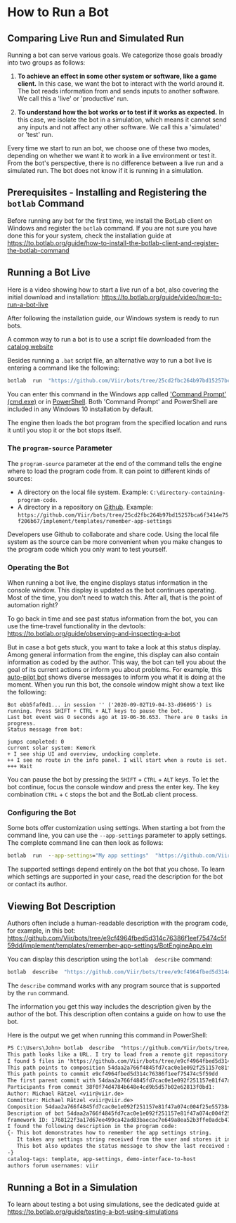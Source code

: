 # How to Run a Bot

## Comparing Live Run and Simulated Run

Running a bot can serve various goals. We categorize those goals broadly into two groups as follows:

1. **To achieve an effect in some other system or software, like a game client.** In this case, we want the bot to interact with the world around it. The bot reads information from and sends inputs to another software. We call this a 'live' or 'productive' run.

2. **To understand how the bot works or to test if it works as expected.** In this case, we isolate the bot in a simulation, which means it cannot send any inputs and not affect any other software. We call this a 'simulated' or 'test' run.

Every time we start to run an bot, we choose one of these two modes, depending on whether we want it to work in a live environment or test it.
From the bot's perspective, there is no difference between a live run and a simulated run. The bot does not know if it is running in a simulation.

## Prerequisites - Installing and Registering the `botlab` Command

Before running any bot for the first time, we install the BotLab client on Windows and register the `botlab` command. If you are not sure you have done this for your system, check the installation guide at https://to.botlab.org/guide/how-to-install-the-botlab-client-and-register-the-botlab-command

## Running a Bot Live

Here is a video showing how to start a live run of a bot, also covering the initial download and installation: https://to.botlab.org/guide/video/how-to-run-a-bot-live

After following the installation guide, our Windows system is ready to run bots.

A common way to run a bot is to use a script file downloaded from the [catalog website](https://catalog.botlab.org/)

Besides running a `.bat` script file, an alternative way to run a bot live is entering a command like the following:

```cmd
botlab  run  "https://github.com/Viir/bots/tree/25cd2fbc264b97bd15257bca6f3414e75f206b67/implement/templates/remember-app-settings"
```

You can enter this command in the Windows app called ['Command Prompt' (cmd.exe)](https://en.wikipedia.org/wiki/Cmd.exe) or in [PowerShell](https://en.wikipedia.org/wiki/PowerShell). Both 'Command Prompt' and PowerShell are included in any Windows 10 installation by default.

The engine then loads the bot program from the specified location and runs it until you stop it or the bot stops itself.

### The `program-source` Parameter

The `program-source` parameter at the end of the command tells the engine where to load the program code from. It can point to different kinds of sources:

+ A directory on the local file system. Example: `C:\directory-containing-program-code`.
+ A directory in a repository on [Github](https://github.com). Example: `https://github.com/Viir/bots/tree/25cd2fbc264b97bd15257bca6f3414e75f206b67/implement/templates/remember-app-settings`

Developers use Github to collaborate and share code. Using the local file system as the source can be more convenient when you make changes to the program code which you only want to test yourself.

### Operating the Bot

When running a bot live, the engine displays status information in the console window. This display is updated as the bot continues operating.
Most of the time, you don't need to watch this. After all, that is the point of automation right?

To go back in time and see past status information from the bot, you can use the time-travel functionality in the devtools: https://to.botlab.org/guide/observing-and-inspecting-a-bot

But in case a bot gets stuck, you want to take a look at this status display. Among general information from the engine, this display can also contain information as coded by the author. This way, the bot can tell you about the goal of its current actions or inform you about problems. For example, this [auto-pilot bot](https://github.com/Viir/bots/tree/e9cf4964fbed5d314c76386f1eef75474c5f59dd/implement/applications/eve-online/eve-online-warp-to-0-autopilot) shows diverse messages to inform you what it is doing at the moment. When you run this bot, the console window might show a text like the following:

```
Bot ebb5faf0d1... in session '' ('2020-09-02T19-04-33-d96095') is running. Press SHIFT + CTRL + ALT keys to pause the bot.
Last bot event was 0 seconds ago at 19-06-36.653. There are 0 tasks in progress.
Status message from bot:

jumps completed: 0
current solar system: Kemerk
+ I see ship UI and overview, undocking complete.
++ I see no route in the info panel. I will start when a route is set.
+++ Wait
```

You can pause the bot by pressing the `SHIFT` + `CTRL` + `ALT` keys. To let the bot continue, focus the console window and press the enter key. The key combination `CTRL` + `C` stops the bot and the BotLab client process.

### Configuring the Bot

Some bots offer customization using settings. When starting a bot from the command line, you can use the `--app-settings` parameter to apply settings. The complete command line can then look as follows:

```cmd
botlab  run  --app-settings="My app settings"  "https://github.com/Viir/bots/tree/e9cf4964fbed5d314c76386f1eef75474c5f59dd/implement/templates/remember-app-settings"
```

The supported settings depend entirely on the bot that you chose. To learn which settings are supported in your case, read the description for the bot or contact its author.

## Viewing Bot Description

Authors often include a human-readable description with the program code, for example, in this bot: https://github.com/Viir/bots/tree/e9cf4964fbed5d314c76386f1eef75474c5f59dd/implement/templates/remember-app-settings/BotEngineApp.elm

You can display this description using the `botlab  describe` command:

```cmd
botlab  describe  "https://github.com/Viir/bots/tree/e9cf4964fbed5d314c76386f1eef75474c5f59dd/implement/templates/remember-app-settings"
```

The `describe` command works with any program source that is supported by the `run` command.

The information you get this way includes the description given by the author of the bot. This description often contains a guide on how to use the bot.

Here is the output we get when running this command in PowerShell:

```txt
PS C:\Users\John> botlab  describe  "https://github.com/Viir/bots/tree/e9cf4964fbed5d314c76386f1eef75474c5f59dd/implement/templates/remember-app-settings"
This path looks like a URL. I try to load from a remote git repository.
I found 5 files in 'https://github.com/Viir/bots/tree/e9cf4964fbed5d314c76386f1eef75474c5f59dd/implement/templates/remember-app-settings'.
This path points to composition 54daa2a766f4845fd7cac0e1e092f251157e81f47a074c004f25e55738489701
This path points to commit e9cf4964fbed5d314c76386f1eef75474c5f59dd
The first parent commit with 54daa2a766f4845fd7cac0e1e092f251157e81f47a074c004f25e55738489701 is https://github.com/Viir/bots/tree/38f0f74d4784b648e4cd9b5d57b02e62813f0bd1/implement/templates/remember-app-settings
Participants from commit 38f0f74d4784b648e4cd9b5d57b02e62813f0bd1:
Author: Michael Rätzel <viir@viir.de>
Committer: Michael Rätzel <viir@viir.de>
Composition 54daa2a766f4845fd7cac0e1e092f251157e81f47a074c004f25e55738489701 has the structure of an bot program code.
Description of bot 54daa2a766f4845fd7cac0e1e092f251157e81f47a074c004f25e55738489701:
framework ID: 1768122f3a17d67ee499ca42ad83baecac7e649a8ea52b3ffe0adcb47a216f87
I found the following description in the program code:
{- This bot demonstrates how to remember the app settings string.
   It takes any settings string received from the user and stores it in the program state.
   This bot also updates the status message to show the last received settings string, so you can check that a method (e.g., via command line) of applying the settings works.
-}
catalog-tags: template, app-settings, demo-interface-to-host
authors forum usernames: viir
```

## Running a Bot in a Simulation

To learn about testing a bot using simulations, see the dedicated guide at https://to.botlab.org/guide/testing-a-bot-using-simulations
